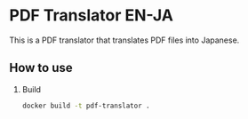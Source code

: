 # PDF Translator EN-JA

This is a PDF translator that translates PDF files into Japanese.

## How to use

1. Build

    ```bash
    docker build -t pdf-translator .
    ```

